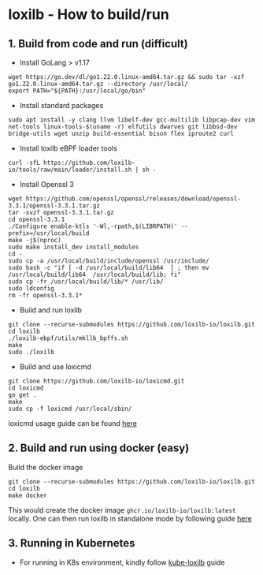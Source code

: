 # loxilb - How to build/run

## 1. Build from code and run (difficult)

* Install GoLang > v1.17

```
wget https://go.dev/dl/go1.22.0.linux-amd64.tar.gz && sudo tar -xzf go1.22.0.linux-amd64.tar.gz --directory /usr/local/
export PATH="${PATH}:/usr/local/go/bin"
```

* Install standard packages
```
sudo apt install -y clang llvm libelf-dev gcc-multilib libpcap-dev vim net-tools linux-tools-$(uname -r) elfutils dwarves git libbsd-dev bridge-utils wget unzip build-essential bison flex iproute2 curl
```
* Install loxilb eBPF loader tools
```
curl -sfL https://github.com/loxilb-io/tools/raw/main/loader/install.sh | sh -
```
* Install Openssl 3
```
wget https://github.com/openssl/openssl/releases/download/openssl-3.3.1/openssl-3.3.1.tar.gz   
tar -xvzf openssl-3.3.1.tar.gz   
cd openssl-3.3.1
./Configure enable-ktls '-Wl,-rpath,$(LIBRPATH)' --prefix=/usr/local/build   
make -j$(nproc)
sudo make install_dev install_modules
cd -   
sudo cp -a /usr/local/build/include/openssl /usr/include/   
sudo bash -c "if [ -d /usr/local/build/lib64  ] ; then mv /usr/local/build/lib64  /usr/local/build/lib; fi"   
sudo cp -fr /usr/local/build/lib/* /usr/lib/   
sudo ldconfig   
rm -fr openssl-3.3.1*   
```
* Build and run loxilb 
```
git clone --recurse-submodules https://github.com/loxilb-io/loxilb.git
cd loxilb
./loxilb-ebpf/utils/mkllb_bpffs.sh
make
sudo ./loxilb 
```
* Build and use loxicmd 

```
git clone https://github.com/loxilb-io/loxicmd.git
cd loxicmd
go get .
make
sudo cp -f loxicmd /usr/local/sbin/
```
loxicmd usage guide can be found [here](https://loxilb-io.github.io/loxilbdocs/cmd/)

## 2. Build and run using docker (easy)

Build the docker image    
```
git clone --recurse-submodules https://github.com/loxilb-io/loxilb.git
cd loxilb
make docker
```

This would create the docker image ```ghcr.io/loxilb-io/loxilb:latest``` locally. One can then run loxilb in standalone mode by following guide [here](https://github.com/loxilb-io/loxilbdocs/blob/main/docs/standalone.md)


## 3. Running in Kubernetes   
* For running in K8s environment, kindly follow [kube-loxilb](https://loxilb-io.github.io/loxilbdocs/kube-loxilb/) guide     


